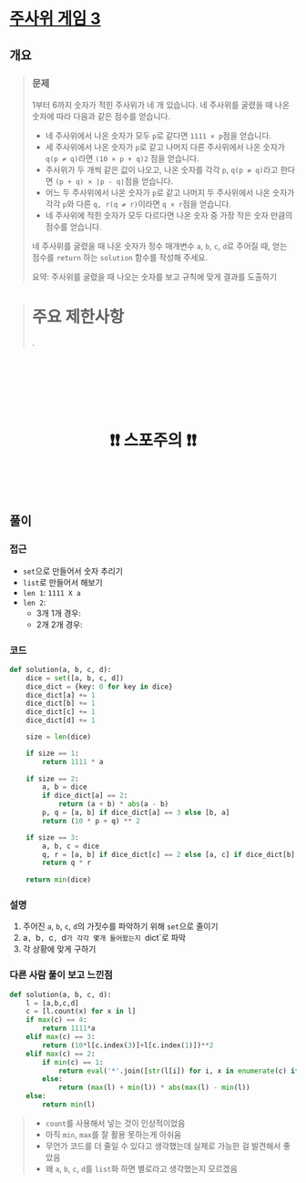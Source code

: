 # [주사위 게임 3](https://school.programmers.co.kr/learn/courses/30/lessons/181916)

## 개요
> ### 문제
> 1부터 6까지 숫자가 적힌 주사위가 네 개 있습니다. 네 주사위를 굴렸을 때 나온 숫자에 따라 다음과 같은 점수를 얻습니다.  
> - 네 주사위에서 나온 숫자가 모두 `p`로 같다면 `1111 × p`점을 얻습니다.  
> - 세 주사위에서 나온 숫자가 `p`로 같고 나머지 다른 주사위에서 나온 숫자가 `q(p ≠ q)`라면 `(10 × p + q)2` 점을 얻습니다.  
> - 주사위가 두 개씩 같은 값이 나오고, 나온 숫자를 각각 `p`, `q(p ≠ q)`라고 한다면 `(p + q) × |p - q|`점을 얻습니다.  
> - 어느 두 주사위에서 나온 숫자가 `p`로 같고 나머지 두 주사위에서 나온 숫자가 각각 `p`와 다른 `q, r(q ≠ r)`이라면 `q × r`점을 얻습니다.  
> - 네 주사위에 적힌 숫자가 모두 다르다면 나온 숫자 중 가장 작은 숫자 만큼의 점수를 얻습니다.  
> 
> 네 주사위를 굴렸을 때 나온 숫자가 정수 매개변수 `a`, `b`, `c`, `d`로 주어질 때, 얻는 점수를 `return` 하는 `solution` 함수를 작성해 주세요.
>
> 요약: 주사위를 굴렸을 때 나오는 숫자를 보고 규칙에 맞게 결과를 도출하기

> # 주요 제한사항
> .

<h1 align="center"><br><br><br>❗️❗️ 스포주의 ❗️❗️<br><br><br></h1>

## 풀이
### 접근
- `set`으로 만들어서 숫자 추리기
- `list`로 만들어서 해보기
- `len 1`: `1111 X a`
- `len 2`:
  - 3개 1개 경우: 
  - 2개 2개 경우: 

### 코드
```python
def solution(a, b, c, d):
    dice = set([a, b, c, d])
    dice_dict = {key: 0 for key in dice}
    dice_dict[a] += 1
    dice_dict[b] += 1
    dice_dict[c] += 1
    dice_dict[d] += 1

    size = len(dice)

    if size == 1:
        return 1111 * a
    
    if size == 2:
        a, b = dice
        if dice_dict[a] == 2:
            return (a + b) * abs(a - b)
        p, q = [a, b] if dice_dict[a] == 3 else [b, a]
        return (10 * p + q) ** 2

    if size == 3:
        a, b, c = dice
        q, r = [a, b] if dice_dict[c] == 2 else [a, c] if dice_dict[b] == 2 else [b, c]
        return q * r
    
    return min(dice)
```

### 설명
1. 주어진 `a`, `b`, `c`, `d`의 가짓수를 파악하기 위해 `set`으로 줄이기
2. a`, `b`, `c`, `d`가 각각 몇개 들어왔는지 `dict`로 파악
3. 각 상황에 맞게 구하기

### 다른 사람 풀이 보고 느낀점
```python
def solution(a, b, c, d):
    l = [a,b,c,d]
    c = [l.count(x) for x in l]
    if max(c) == 4:
        return 1111*a
    elif max(c) == 3:
        return (10*l[c.index(3)]+l[c.index(1)])**2
    elif max(c) == 2:
        if min(c) == 1:
            return eval('*'.join([str(l[i]) for i, x in enumerate(c) if x == 1]))
        else:
            return (max(l) + min(l)) * abs(max(l) - min(l))
    else:
        return min(l)
```
> - `count`를 사용해서 넣는 것이 인상적이었음
> - 아직 `min`, `max`를 잘 활용 못하는게 아쉬움
> - 무언가 코드를 더 줄일 수 있다고 생각했는데 실제로 가능한 걸 발견해서 좋았음
> - 왜 `a`, `b`, `c`, `d`를 `list`화 하면 별로라고 생각했는지 모르겠음
